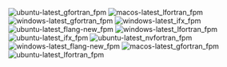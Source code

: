  ![ubuntu-latest_gfortran_fpm](https://img.shields.io/badge/ubuntu--latest_gfortran_fpm-passing-brightgreen) ![macos-latest_lfortran_fpm](https://img.shields.io/badge/macos--latest_lfortran_fpm-failing-red) ![windows-latest_gfortran_fpm](https://img.shields.io/badge/windows--latest_gfortran_fpm-failing-red) ![windows-latest_ifx_fpm](https://img.shields.io/badge/windows--latest_ifx_fpm-failing-red) ![ubuntu-latest_flang-new_fpm](https://img.shields.io/badge/ubuntu--latest_flang--new_fpm-passing-brightgreen) ![windows-latest_lfortran_fpm](https://img.shields.io/badge/windows--latest_lfortran_fpm-failing-red) ![ubuntu-latest_ifx_fpm](https://img.shields.io/badge/ubuntu--latest_ifx_fpm-passing-brightgreen) ![ubuntu-latest_nvfortran_fpm](https://img.shields.io/badge/ubuntu--latest_nvfortran_fpm-passing-brightgreen) ![windows-latest_flang-new_fpm](https://img.shields.io/badge/windows--latest_flang--new_fpm-passing-brightgreen) ![macos-latest_gfortran_fpm](https://img.shields.io/badge/macos--latest_gfortran_fpm-failing-red) ![ubuntu-latest_lfortran_fpm](https://img.shields.io/badge/ubuntu--latest_lfortran_fpm-failing-red)
